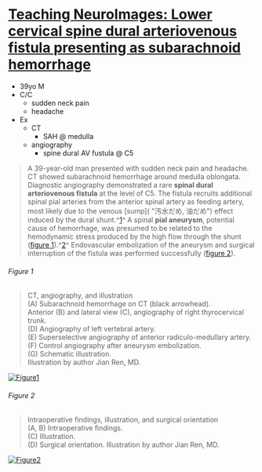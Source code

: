 <!--
Filename: 	2019-04-08_39M.md
Project: 	/Users/shume/Developer/physician/Neurol/TNI
Author: 	shumez <https://github.com/shumez>
Created: 	2019-04-09 13:53:1
Modified: 	2019-05-07 15:38:59
-----
Copyright (c) 2019 shumez
-->

# [Teaching NeuroImages: Lower cervical spine dural arteriovenous fistula presenting as subarachnoid hemorrhage][2019ZhangHongqi_DuShiwei_GaoPeng]

* 39yo M
* C/C
    * sudden neck pain
    * headache
* Ex
    * CT
        * SAH @ medulla
    * angiography
        * spine dural AV fustula @ C5


> A 39-year-old man presented with sudden neck pain and headache. CT showed subarachnoid hemorrhage around medulla oblongata. Diagnostic angiography demonstrated a rare **spinal dural arteriovenous fistula** at the level of C5. The fistula recruits additional spinal pial arteries from the anterior spinal artery as feeding artery, most likely due to the venous [sump]( "汚水だめ, 油だめ") effect induced by the dural shunt.^[1][2010GentiliF_WillinskyR_KimDJ]^ A spinal **pial aneurysm**, potential cause of hemorrhage, was presumed to be related to the hemodynamic stress produced by the high flow through the shunt ([figure 1](#fig1)).^[2][2011GiannottaSL_JonesJ_LucasJW]^ Endovascular embolization of the aneurysm and surgical interruption of the fistula was performed successfully ([figure 2](#fig2)).

###### Figure 1

> CT, angiography, and illustration  
> (A) Subarachnoid hemorrhage on CT (black arrowhead).  
> Anterior (B) and lateral view (C), angiography of right thyrocervical trunk.  
> (D) Angiography of left vertebral artery.  
> (E) Superselective angiography of anterior radiculo-medullary artery.  
> (F) Control angiography after aneurysm embolization.  
> (G) Schematic illustration.  
> Illustration by author Jian Ren, MD.

[![Figure1][fig1]][fig1]

###### Figure 2

> Intraoperative findings, illustration, and surgical orientation  
> (A, B) Intraoperative findings.  
> (C) Illustration.  
> (D) Surgical orientation. Illustration by author Jian Ren, MD.

[![Figure2][fig2]][fig2]


[2019ZhangHongqi_DuShiwei_GaoPeng]: https://n.neurology.org/content/92/15/e1798 ""

<!-- fig -->
[fig1]: https://n.neurology.org/content/neurology/92/15/e1798/F1.medium.gif "Figure 1. CT, angiography, and illustration"
[fig2]: https://n.neurology.org/content/neurology/92/15/e1798/F2.medium.gif "Figure 2. Intraoperative findings, illustration, and surgical orientation"

<!-- ref -->
[2010GentiliF_WillinskyR_KimDJ]: http://www.ajnr.org/content/ajnr/31/8/1512.full.pdf "Kim, D.J., Willinsky, R., Geibprasert, S., Krings, T., Wallace, C. and Gentili, F., 2010. Angiographic characteristics and treatment of cervical spinal dural arteriovenous shunts. American Journal of Neuroradiology, 31(8), pp.1512-1515."
[2011GiannottaSL_JonesJ_LucasJW]: https://academic.oup.com/neurosurgery/article-abstract/70/1/259/2744155 "Lucas, J.W., Jones, J., Farin, A., Kim, P. and Giannotta, S.L., 2011. Cervical spine dural arteriovenous fistula with coexisting spinal radiculopial artery aneurysm presenting as subarachnoid hemorrhage: case report. Neurosurgery, 70(1), pp.259-263."